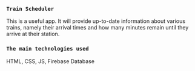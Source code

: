 
### `Train Scheduler`

This is a useful app. It will provide up-to-date information about various trains, namely their arrival times and how many minutes remain until they arrive at their station.

### `The main technologies used`

HTML, CSS, JS, Firebase Database





